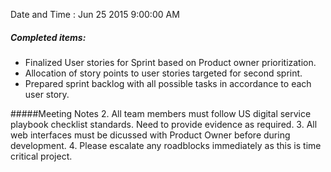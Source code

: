 Date and Time : Jun 25 2015  9:00:00 AM

##### Completed items:
* Finalized User stories for Sprint based on Product owner prioritization.
* Allocation of story points to user stories targeted for second sprint. 
* Prepared sprint backlog with all possible tasks in accordance to each user story. 

#####Meeting Notes
2. All team members must follow US digital service playbook checklist standards. Need to provide evidence as required.
3. All web interfaces must be dicussed with Product Owner before during development.
4. Please escalate any roadblocks immediately as this is time critical project.
